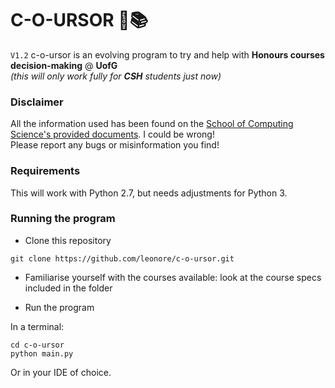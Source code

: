 # C-O-URSOR :thought_balloon::books:
```V1.2```
c-o-ursor is an evolving program to try and help with **Honours courses decision-making** @ **UofG** 
<br /> *(this will only work fully for **CSH** students just now)*

### Disclaimer
All the information used has been found on the [School of Computing Science's provided documents](https://moodle.gla.ac.uk/pluginfile.php/1594052/mod_resource/content/1/Level3-Enrolment-2018.pdf). I could be wrong!
<br /> Please report any bugs or misinformation you find!

### Requirements
This will work with Python 2.7, but needs adjustments for Python 3.

### Running the program
* Clone this repository
```
git clone https://github.com/leonore/c-o-ursor.git
```

* Familiarise yourself with the courses available: look at the course specs included in the folder

* Run the program<br />

In a terminal:
```
cd c-o-ursor
python main.py
```
Or in your IDE of choice.



